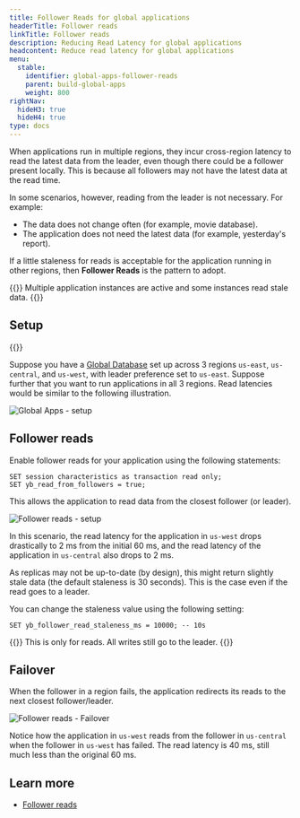 ```yaml
---
title: Follower Reads for global applications
headerTitle: Follower reads
linkTitle: Follower reads
description: Reducing Read Latency for global applications
headcontent: Reduce read latency for global applications
menu:
  stable:
    identifier: global-apps-follower-reads
    parent: build-global-apps
    weight: 800
rightNav:
  hideH3: true
  hideH4: true
type: docs
---
```


When applications run in multiple regions, they incur cross-region latency to read the latest data from the leader, even though there could be a follower present locally. This is because all followers may not have the latest data at the read time.

In some scenarios, however, reading from the leader is not necessary. For example:

- The data does not change often (for example, movie database).
- The application does not need the latest data (for example, yesterday's report).

If a little staleness for reads is acceptable for the application running in other regions, then **Follower Reads** is the pattern to adopt.

{{<tip>}}
Multiple application instances are active and some instances read stale data.
{{</tip>}}

## Setup

{{<cluster-setup-tabs>}}

Suppose you have a [Global Database](../global-database) set up across 3 regions `us-east`, `us-central`, and `us-west`, with leader preference set to `us-east`. Suppose further that you want to run applications in all 3 regions. Read latencies would be similar to the following illustration.

![Global Apps - setup](/images/develop/global-apps/global-apps-follower-reads-setup.png)

## Follower reads

Enable follower reads for your application using the following statements:

```plpgsql
SET session characteristics as transaction read only;
SET yb_read_from_followers = true;
```

This allows the application to read data from the closest follower (or leader).

![Follower reads - setup](/images/develop/global-apps/global-apps-follower-reads-final.png)

In this scenario, the read latency for the application in `us-west` drops drastically to 2 ms from the initial 60 ms, and the read latency of the application in `us-central` also drops to 2 ms.

As replicas may not be up-to-date (by design), this might return slightly stale data (the default staleness is 30 seconds). This is the case even if the read goes to a leader.

You can change the staleness value using the following setting:

```plpgsql
SET yb_follower_read_staleness_ms = 10000; -- 10s
```

{{<note>}}
This is only for reads. All writes still go to the leader.
{{</note>}}

## Failover

When the follower in a region fails, the application redirects its reads to the next closest follower/leader.

![Follower reads - Failover](/images/develop/global-apps/global-apps-follower-reads-failover.png)

Notice how the application in `us-west` reads from the follower in `us-central` when the follower in `us-west` has failed. The read latency is 40 ms, still much less than the original 60 ms.

## Learn more

- [Follower reads](../../../explore/ysql-language-features/going-beyond-sql/follower-reads-ysql/)
